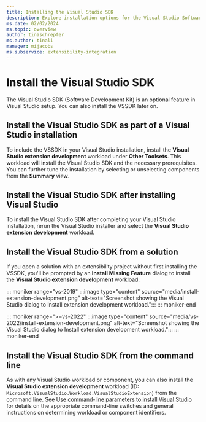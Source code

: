 ```yaml
---
title: Installing the Visual Studio SDK
description: Explore installation options for the Visual Studio Software Development Kit, including during Visual Studio installation.
ms.date: 02/02/2024
ms.topic: overview
author: tinaschrepfer
ms.author: tinali
manager: mijacobs
ms.subservice: extensibility-integration
---
```

# Install the Visual Studio SDK

The Visual Studio SDK (Software Development Kit) is an optional feature in Visual Studio setup. You can also install the VSSDK later on.

## Install the Visual Studio SDK as part of a Visual Studio installation

To include the VSSDK in your Visual Studio installation, install the **Visual Studio extension development** workload under **Other Toolsets**. This workload will install the Visual Studio SDK and the necessary prerequisites. You can further tune the installation by selecting or unselecting components from the **Summary** view.

## Install the Visual Studio SDK after installing Visual Studio

To install the Visual Studio SDK after completing your Visual Studio installation, rerun the Visual Studio installer and select the **Visual Studio extension development** workload.

## Install the Visual Studio SDK from a solution

If you open a solution with an extensibility project without first installing the VSSDK, you'll be prompted by an **Install Missing Feature** dialog to install the **Visual Studio extension development** workload:

::: moniker range="vs-2019"
:::image type="content" source="media/install-extension-development.png" alt-text="Screenshot showing the Visual Studio dialog to Install extension development workload.":::
::: moniker-end

::: moniker range=">=vs-2022"
:::image type="content" source="media/vs-2022/install-extension-development.png" alt-text="Screenshot showing the Visual Studio dialog to Install extension development workload.":::
::: moniker-end

## Install the Visual Studio SDK from the command line

As with any Visual Studio workload or component, you can also install the **Visual Studio extension development** workload (ID: `Microsoft.VisualStudio.Workload.VisualStudioExtension`) from the command line. See [Use command-line parameters to install Visual Studio](../install/use-command-line-parameters-to-install-visual-studio.md) for details on the appropriate command-line switches and general instructions on determining workload or component identifiers.
